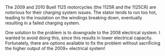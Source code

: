 The 2009 and 2010 Buell 1125 motorcycles (the 1125R and the 1125CR) are
notorious for their charging system issues. The stator tends to run too hot,
leading to the insulation on the windings breaking down, eventually resulting in
a failed charging system.

One solution to the problem is to downgrade to the 2008 electrical system. I
wanted to avoid doing this, since this results in lower electrical capacity.
Fortunately, there are options available to fix the problem without sacrificing
the higher output of the 2009+ electrical system!